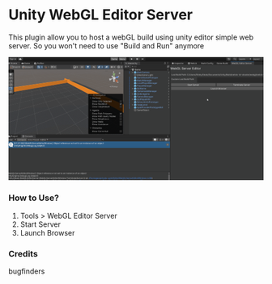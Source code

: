 # Unity WebGL Editor Server

This plugin allow you to host a webGL build using unity editor simple web server. So you won't need to use "Build and Run" anymore

![Overview](https://github.com/StinkySteak/unity-webgl-server/blob/docs/overview.gif)

### How to Use?
1. Tools > WebGL Editor Server
2. Start Server
3. Launch Browser

### Credits
bugfinders
